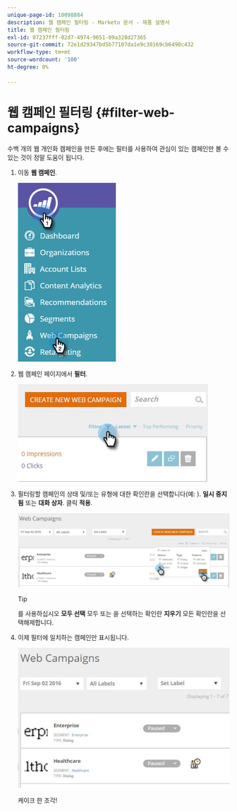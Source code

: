 ```yaml
---
unique-page-id: 10098884
description: 웹 캠페인 필터링 - Marketo 문서 - 제품 설명서
title: 웹 캠페인 필터링
exl-id: 07237fff-02d7-4974-9651-09a328d27365
source-git-commit: 72e1d29347bd5b77107da1e9c30169cb6490c432
workflow-type: tm+mt
source-wordcount: '100'
ht-degree: 0%

---
```


# 웹 캠페인 필터링 {#filter-web-campaigns}

수백 개의 웹 개인화 캠페인을 만든 후에는 필터를 사용하여 관심이 있는 캠페인만 볼 수 있는 것이 정말 도움이 됩니다.

1. 이동 **웹 캠페인**.

   ![](assets/web-campaigns-hand-8.jpg)

1. 웹 캠페인 페이지에서 **필터**.

   ![](assets/web-campaigns-page-filter-hand.jpg)

1. 필터링할 캠페인의 상태 및/또는 유형에 대한 확인란을 선택합니다(예: ). **일시 중지됨** 또는 **대화 상자**. 클릭 **적용**.

   ![](assets/web-campaigns-filters-hands.jpg)

   >[!TIP]
   >
   >를 사용하십시오 **모두 선택** 모두 또는 을 선택하는 확인란 **지우기** 모든 확인란을 선택해제합니다.

1. 이제 필터에 일치하는 캠페인만 표시됩니다.

   ![](assets/web-campaigns-filter-only-paused.jpg)

   케이크 한 조각!
